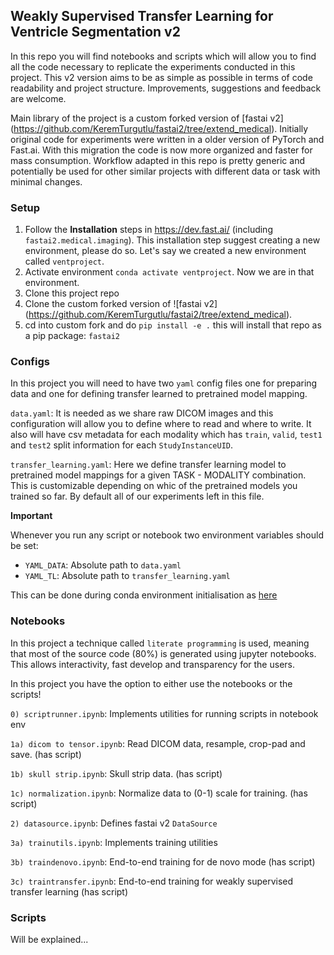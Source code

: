 ## Weakly Supervised Transfer Learning for Ventricle Segmentation v2


In this repo you will find notebooks and scripts which will allow you to find all the code necessary to replicate the experiments conducted in this project. This v2 version aims to be as simple as possible in terms of code readability and project structure. Improvements, suggestions and feedback are welcome.

Main library of the project is a custom forked version of [fastai v2] (https://github.com/KeremTurgutlu/fastai2/tree/extend_medical). Initially original code for experiments were written in a older version of PyTorch and Fast.ai. With this migration the code is now more organized and faster for mass consumption. Workflow adapted in this repo is pretty generic and potentially be used for other similar projects with different data or task with minimal changes.



### Setup

1) Follow the **Installation** steps in https://dev.fast.ai/ (including `fastai2.medical.imaging`). This installation step suggest creating a new environment, please do so. Let's say we created a new environment called `ventproject`.
2) Activate environment `conda activate ventproject`. Now we are in that environment.
3) Clone this project repo 
4) Clone the custom forked version of ![fastai v2] (https://github.com/KeremTurgutlu/fastai2/tree/extend_medical).
5) cd into custom fork and do `pip install -e .` this will install that repo as a pip package: `fastai2`


### Configs

In this project you will need to have two `yaml` config files one for preparing data and one for defining transfer learned to pretrained model mapping. 

`data.yaml`: It is needed as we share raw DICOM images and this configuration will allow you to define where to read and where to write. It also will have csv metadata for each modality which has `train`, `valid`, `test1` and `test2` split information for each `StudyInstanceUID`.

`transfer_learning.yaml`: Here we define transfer learning model to pretrained model mappings for a given TASK - MODALITY combination. This is customizable depending on whic of the pretrained models you trained so far. By default all of our experiments left in this file.

**Important**

Whenever you run any script or notebook two environment variables should be set:

- `YAML_DATA`: Absolute path to `data.yaml`
- `YAML_TL`: Absolute path to `transfer_learning.yaml`


This can be done during conda environment initialisation as [here](https://stackoverflow.com/questions/31598963/how-to-set-specific-environment-variables-when-activating-conda-environment)



### Notebooks

In this project a technique called `literate programming` is used, meaning that most of the source code (80%) is generated using jupyter notebooks. This allows interactivity, fast develop and transparency for the users.

In this project you have the option to either use the notebooks or the scripts!

`0) scriptrunner.ipynb`: Implements utilities for running scripts in notebook env

`1a) dicom to tensor.ipynb`: Read DICOM data, resample, crop-pad and save. (has script)

`1b) skull strip.ipynb`: Skull strip data. (has script)

`1c) normalization.ipynb`: Normalize data to (0-1) scale for training. (has script)

`2) datasource.ipynb`: Defines fastai v2 `DataSource`

`3a) trainutils.ipynb`: Implements training utilities

`3b) traindenovo.ipynb`: End-to-end training for de novo mode (has script)

`3c) traintransfer.ipynb`: End-to-end training for weakly supervised transfer learning (has script)

### Scripts

Will be explained... 




















